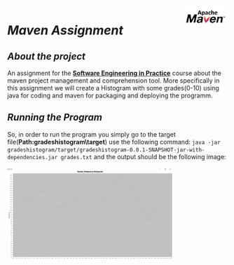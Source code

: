 <img src="images/Apache-maven.jpg" align="right" width=20% height=20% />

# ***Maven Assignment***

## *About the project*

An assignment for the [**Software Engineering in Practice**](https://edu.dmst.aueb.gr/course/view.php?id=77) course about the maven project management and comprehension tool. More specifically in this assignment we will create a Histogram with some grades(0-10) using java for coding and maven for packaging and deploying the programm.

## *Running the Program*

So, in order to run the program you simply go to the target file(**Path:gradeshistogram\target**) use the following command: ```java -jar gradeshistogram/target/gradeshistogram-0.0.1-SNAPSHOT-jar-with-dependencies.jar grades.txt``` and the output should be the following image:
<br>
<br>
<img src="images/Grade_Plot.png" width=75% height=75% />

